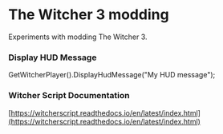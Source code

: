 # The Witcher 3 modding
Experiments with modding The Witcher 3.

### Display HUD Message
GetWitcherPlayer().DisplayHudMessage("My HUD message");

### Witcher Script Documentation
[https://witcherscript.readthedocs.io/en/latest/index.html](https://witcherscript.readthedocs.io/en/latest/index.html)

